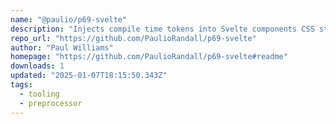 ```yaml
---
name: "@paulio/p69-svelte"
description: "Injects compile time tokens into Svelte components CSS styles"
repo_url: "https://github.com/PaulioRandall/p69-svelte"
author: "Paul Williams"
homepage: "https://github.com/PaulioRandall/p69-svelte#readme"
downloads: 1
updated: "2025-01-07T18:15:50.343Z"
tags: 
  - tooling
  - preprocessor
---
```

